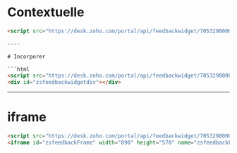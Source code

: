 # Contextuelle

```html
<script src="https://desk.zoho.com/portal/api/feedbackwidget/705329000000250001?orgId=773029773&displayType=popout"></script>

----

# Incorporer

```html
<script src="https://desk.zoho.com/portal/api/feedbackwidget/705329000000250001?orgId=773029773&displayType=embeded"></script>
<div id="zsfeedbackwidgetdiv"></div>
```
----

# iframe

```html
<script src="https://desk.zoho.com/portal/api/feedbackwidget/705329000000250001?orgId=773029773&displayType=iframe"></script>
<iframe id="zsfeedbackFrame" width="890" height="570" name="zsfeedbackFrame" scrolling="no" allowtransparency="false" frameborder="0" border="0" src="https://desk.zoho.com/support/fbw?formType=AdvancedWebForm&fbwId=edbsne105336926d3c8ff02795744e1f4dafaf09ed324e93fd886a84607fc33865fb9&xnQsjsdp=edbsn393e26fddf307528aeae9397e344a180&mode=showNewWidget&displayType=iframe"></iframe>
```

